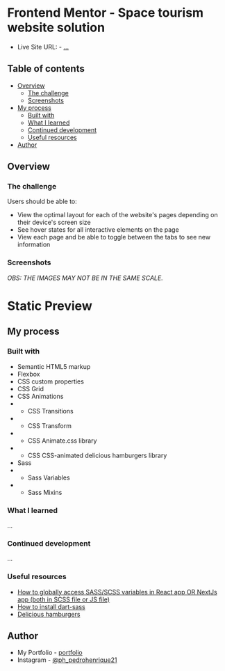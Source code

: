 # Frontend Mentor - Space tourism website solution

- Live Site URL: - <a href="#" target="_blank" alt="">...</a>
## Table of contents

- [Overview](#overview)
  - [The challenge](#the-challenge)
  - [Screenshots](#screenshots)
- [My process](#my-process)
  - [Built with](#built-with)
  - [What I learned](#what-i-learned)
  - [Continued development](#continued-development)
  - [Useful resources](#useful-resources)
- [Author](#author)

## Overview

### The challenge

Users should be able to:

- View the optimal layout for each of the website's pages depending on their device's screen size
- See hover states for all interactive elements on the page
- View each page and be able to toggle between the tabs to see new information

### Screenshots

  *OBS: THE IMAGES MAY NOT BE IN THE SAME SCALE.*

# Static Preview





## My process

### Built with

- Semantic HTML5 markup
- Flexbox
- CSS custom properties
- CSS Grid
- CSS Animations
- - CSS Transitions
- - CSS Transform
- - CSS Animate.css library 
- - CSS CSS-animated delicious hamburgers library
- Sass
- - Sass Variables
- - Sass Mixins

### What I learned

...

### Continued development

...

### Useful resources

- <a href="https://medium.com/@zaeemkhaliq/how-to-globally-access-sass-scss-variables-in-react-app-563212667ae" alt="How to globally access SASS/SCSS variables in React app OR NextJs app (both in SCSS file or JS file)" target="_blank">How to globally access SASS/SCSS variables in React app OR NextJs app (both in SCSS file or JS file)</a>
- <a href="https://www.npmjs.com/package/dart-sass" alt="How to install dart-sass" target="_blank">How to install dart-sass</a>
- <a href="https://kapoko.github.io/delicious-hamburgers/" alt="Delicious hamburgers" target="_blank">Delicious hamburgers</a>

## Author

- My Portfolio - [portfolio](https://pedro-meuportfolio.netlify.app)
- Instagram - [@ph_pedrohenrique21](https://www.instagram.com/ph_pedrohenrique21/)

